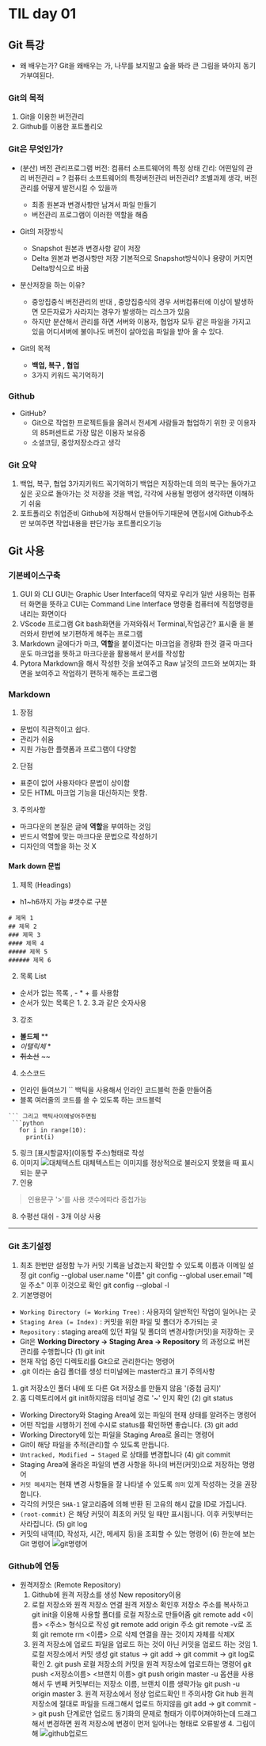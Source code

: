 # TIL day 01
## Git 특강

- 왜 배우는가?
  Git을 왜배우는 가, 나무를 보지말고 숲을 봐라 큰 그림을 봐야지 동기가부여된다.

### Git의 목적
1. Git을 이용한 버전관리
2. Github를 이용한 포트폴리오

### Git은 무엇인가?
- (분산) 버전 관리프로그램
  버전: 컴퓨터 소프트웨어의 특정 상태
  간리: 어떤일의 관리
  버전관리 = ?  컴퓨터 소프트웨어의 특정버전관리
  버전관리? 조별과제 생각, 버전관리를 어떻게 발전시킬 수 있을까
  
  - 최종 원본과 변경사항만 남겨서 파일 만들기  
  - 버전관리 프로그램이 이러한 역할을 해줌
  
- Git의 저장방식
  - Snapshot
    원본과 변경사항 같이 저장
  - Delta
    원본과 변경사항만 저장
    기본적으로 Snapshot방식이나 용량이 커지면 Delta방식으로 바꿈
- 분산저장을 하는 이유?
  - 중앙집중식 버전관리의 반대 , 중앙집중식의 경우 서버컴퓨터에 이상이 발생하면 모든자료가 사라지는 경우가 발생하는 리스크가 있음
  - 하지만 분산해서 관리를 하면 서버와 이용자, 협업자 모두 같은 파일을 가지고 있음 어디서버에 불이나도 버전이 살아있음 파일을 받아 올 수 있다.
- Git의 목적
  - **백업, 복구 , 협업** 
  - 3가지 키워드 꼭기억하기
### Github
- GitHub?
  - Git으로 작업한 프로젝트들을 올려서 전세계 사람들과 협업하기 위한 곳 이용자의 85퍼센트로 가장 많은 이용자 보유중
  - 소셜코딩, 중앙저장소라고 생각

### Git 요약
 1. 백업, 복구, 협업 3가지키워드 꼭기억하기
 백업은 저장하는데 의의 복구는 돌아가고 싶은 곳으로 돌아가는 것 저장을 것을 백업, 각각에 사용될 명령어 생각하면 이해하기 쉬움
 2. 포트폴리오 취업준비
 Github에 저장해서 만들어두기때문에 면접시에 Github주소만 보여주면 작업내용을 판단가능 포트폴리오기능

## Git 사용
### 기본베이스구축
1. GUI 와 CLI
GUI는 Graphic User Interface의 약자로 우리가 일반 사용하는 컴퓨터 화면을 뜻하고
CUI는 Command Line Interface 명령줄 컴퓨터에 직접명령을 내리는 화면이다
2. VScode 프로그램
Git bash화면을 가져와줘서 Terminal,작업공간? 표시줄 을 불러와서 한번에 보기편하게 해주는 프로그램
3. Markdown
글에다가 마크, **역할**을 붙이겠다는 마크업을 경량화 한것 결국 마크다운도 마크업을 뜻하고 마크다운을 활용해서 문서를 작성함
4. Pytora
Markdown을 해서 작성한 것을 보여주고 Raw 날것의 코드와 보여지는 화면을 보여주고 작업하기 편하게 해주는 프로그램
### Markdown 
1. 장점
  - 문법이 직관적이고 쉽다.
  - 관리가 쉬움
  - 지원 가능한 플랫폼과 프로그램이 다양함
2. 단점
  - 표준이 없어 사용자마다 문법이 상이함
  - 모든 HTML 마크업 기능을 대신하지는 못함.
3. 주의사항
  - 마크다운의 본질은 글에 **역할**을 부여하는 것임
  - 반드시 역할에 맞는 마크다운 문법으로 작성하기
  - 디자인의 역할을 하는 것 X
#### Mark down 문법
1. 제목 (Headings)
  - h1~h6까지 가능 #갯수로 구분
  ```
  # 제목 1
  ## 제목 2
  ### 제목 3
  #### 제목 4
  ##### 제목 5
  ###### 제목 6
  ```
2. 목록 List 
 - 순서가 없는 목록 , - * + 를 사용함
 - 순서가 있는 목록은 1. 2. 3.과 같은 숫자사용
3. 강조
 -  **볼드체** **
 - *이탤릭체*  *
 - ~~취소선~~  ~~
4. 소스코드
 - 인라인 들여쓰기 `` 백틱을 사용해서 인라인 코드블럭 한줄 만들어줌
 - 블록 여러줄의 코드를 쓸 수 있도록 하는 코드블럭
 ```사용하고싶은프로그램
 ``` 그리고 백틱사이에넣어주면됨
  ```python
    for i in range(10):
      print(i)
 ```
5. 링크
[표시할글자](이동할 주소)형태로 작성
6. 이미지
 ![대체텍스트](이미지주소)
  대체텍스트는 이미지를 정상적으로 불러오지 못했을 때 표시되는 문구
7. 인용
 > 인용문구
 '>'를 사용 갯수에따라 중첩가능
8. 수평선
    대쉬 -  3개 이상 사용
---
### Git 초기설정
1. 최초 한번만 설정함
 누가 커밋 기록을 남겼는지 확인할 수 있도록 이름과 이메일 설정
    git config --global user.name "이름"
    git config --global user.email "메일 주소"
  이후 이것으로 확인
    git config --global -l 
2. 기본명령어
- `Working Directory (= Working Tree)` : 사용자의 일반적인 작업이 일어나는 곳
- `Staging Area (= Index)` : 커밋을 위한 파일 및 폴더가 추가되는 곳
- `Repository` : staging area에 있던 파일 및 폴더의 변경사항(커밋)을 저장하는 곳
- Git은 **Working Directory → Staging Area → Repository** 의 과정으로 버전 관리를 수행합니다
 (1) git init
 - 현재 작업 중인 디렉토리를 Git으로 관리한다는 명령어
 - .git 이라는 숨김 폴더를 생성 터미널에는 master라고 표기
 주의사항
 1. git 저장소인 폴더 내에 또 다른 Git 저장소를 만들지 않음 '(중첩 금지)'
 2. 홈 디렉토리에서 git init하지않음 터미널 경로 '~' 인지 확인
 (2) git status
  - Working Directory와 Staging Area에 있는 파일의 현재 상태를 알려주는 명령어
  - 어떤 작업을 시행하기 전에 수시로 status를 확인하면 좋습니다.
 (3) git add
  - Working Directory에 있는 파일을 Staging Area로 올리는 명령어
  - Git이 해당 파일을 추적(관리)할 수 있도록 만듭니다.
  - `Untracked, Modified → Staged` 로 상태를 변경합니다
 (4) git commit
  - Staging Area에 올라온 파일의 변경 사항을 하나의 버전(커밋)으로 저장하는 명령어
  - `커밋 메세지`는 현재 변경 사항들을 잘 나타낼 수 있도록 `의미` 있게 작성하는 것을 권장합니다.
  - 각각의 커밋은 `SHA-1` 알고리즘에 의해 반환 된 고유의 해시 값을 ID로 가집니다.
  - `(root-commit)` 은 해당 커밋이 최초의 커밋 일 때만 표시됩니다. 이후 커밋부터는 사라집니다.
 (5) git log
  - 커밋의 내역(ID, 작성자, 시간, 메세지 등)을 조회할 수 있는 명령어
 (6) 한눈에 보는 Git 명령어
  ![git명령어]()

### Github에 연동
  - 원격저장소 (Remote Repository)
      1. Github에 원격 저장소를 생성 New repository이용
      2. 로컬 저장소와 원격 저장소 연결
        원격 저장소 확인후 저장소 주소를 복사하고 
        git init을 이용해 사용할 폴더를 로컬 저장소로 만들어줌
        git remote add <이름> <주소> 형식으로 작성
        git remote add origin 주소
        git remote -v로 조회
        git remote rm <이름> 으로 삭제 연결을 끊는 것이지 자체를 삭제X
      3. 원격 저장소에 업로드
     파일을 업로드 하는 것이 아닌 커밋을 업로드 하는 것임
        1. 로컬 저장소에서 커밋 생성
        git status  -> git add -> git commit -> git log로 확인
        2. git push
        로컬 저장소의 커밋을 원격 저장소에 업로드하는 명령어
        git push <저장소이름> <브랜치 이름>
        git push origin master
        -u 옵션을 사용해서 두 번째 커밋부터는 저장소 이름, 브랜치 이름 생략가능 git push -u origin master
        3. 원격 저장소에서 정상 업로드확인
        !! 주의사항 
        Git hub 원격 저장소에 절대로 파일을 드래그해서 업로드 하지않음
        git add -> git commit -> git push 단계로만 업로드
        동기화의 문제로 형태가 이루어져야하는데 드래그해서 변경하면 원격 저장소에 변경이 먼저 일어나는 형태로 오류발생
        4. 그림이해
        ![github업로드]()


